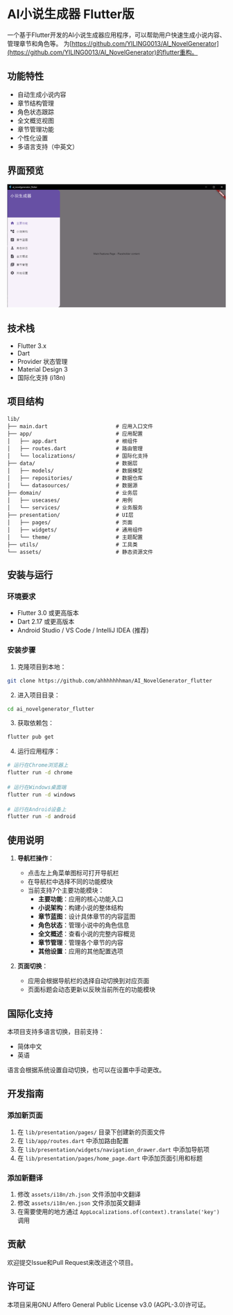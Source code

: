 # AI小说生成器 Flutter版

一个基于Flutter开发的AI小说生成器应用程序，可以帮助用户快速生成小说内容、管理章节和角色等。
为[https://github.com/YILING0013/AI_NovelGenerator](https://github.com/YILING0013/AI_NovelGenerator)的flutter重构。

## 功能特性

- 自动生成小说内容
- 章节结构管理
- 角色状态跟踪
- 全文概览视图
- 章节管理功能
- 个性化设置
- 多语言支持（中英文）

## 界面预览

![主界面](screenshots/main_interface.png)

## 技术栈

- Flutter 3.x
- Dart
- Provider 状态管理
- Material Design 3
- 国际化支持 (i18n)

## 项目结构

```
lib/
├── main.dart                      # 应用入口文件
├── app/                           # 应用配置
│   ├── app.dart                   # 根组件
│   ├── routes.dart                # 路由管理
│   └── localizations/             # 国际化支持
├── data/                          # 数据层
│   ├── models/                    # 数据模型
│   ├── repositories/              # 数据仓库
│   └── datasources/               # 数据源
├── domain/                        # 业务层
│   ├── usecases/                  # 用例
│   └── services/                  # 业务服务
├── presentation/                  # UI层
│   ├── pages/                     # 页面
│   ├── widgets/                   # 通用组件
│   └── theme/                     # 主题配置
├── utils/                         # 工具类
└── assets/                        # 静态资源文件
```

## 安装与运行

### 环境要求

- Flutter 3.0 或更高版本
- Dart 2.17 或更高版本
- Android Studio / VS Code / IntelliJ IDEA (推荐)

### 安装步骤

1. 克隆项目到本地：
```bash
git clone https://github.com/ahhhhhhhman/AI_NovelGenerator_flutter
```

2. 进入项目目录：
```bash
cd ai_novelgenerator_flutter
```

3. 获取依赖包：
```bash
flutter pub get
```

4. 运行应用程序：
```bash
# 运行在Chrome浏览器上
flutter run -d chrome

# 运行在Windows桌面端
flutter run -d windows

# 运行在Android设备上
flutter run -d android
```

## 使用说明

1. **导航栏操作**：
   - 点击左上角菜单图标可打开导航栏
   - 在导航栏中选择不同的功能模块
   - 当前支持7个主要功能模块：
     - **主要功能**：应用的核心功能入口
     - **小说架构**：构建小说的整体结构
     - **章节蓝图**：设计具体章节的内容蓝图
     - **角色状态**：管理小说中的角色信息
     - **全文概述**：查看小说的完整内容概览
     - **章节管理**：管理各个章节的内容
     - **其他设置**：应用的其他配置选项

2. **页面切换**：
   - 应用会根据导航栏的选择自动切换到对应页面
   - 页面标题会动态更新以反映当前所在的功能模块

## 国际化支持

本项目支持多语言切换，目前支持：
- 简体中文
- 英语

语言会根据系统设置自动切换，也可以在设置中手动更改。

## 开发指南

### 添加新页面

1. 在 `lib/presentation/pages/` 目录下创建新的页面文件
2. 在 `lib/app/routes.dart` 中添加路由配置
3. 在 `lib/presentation/widgets/navigation_drawer.dart` 中添加导航项
4. 在 `lib/presentation/pages/home_page.dart` 中添加页面引用和标题

### 添加新翻译

1. 修改 `assets/i18n/zh.json` 文件添加中文翻译
2. 修改 `assets/i18n/en.json` 文件添加英文翻译
3. 在需要使用的地方通过 `AppLocalizations.of(context).translate('key')` 调用

## 贡献

欢迎提交Issue和Pull Request来改进这个项目。

## 许可证

本项目采用GNU Affero General Public License v3.0 (AGPL-3.0)许可证。
